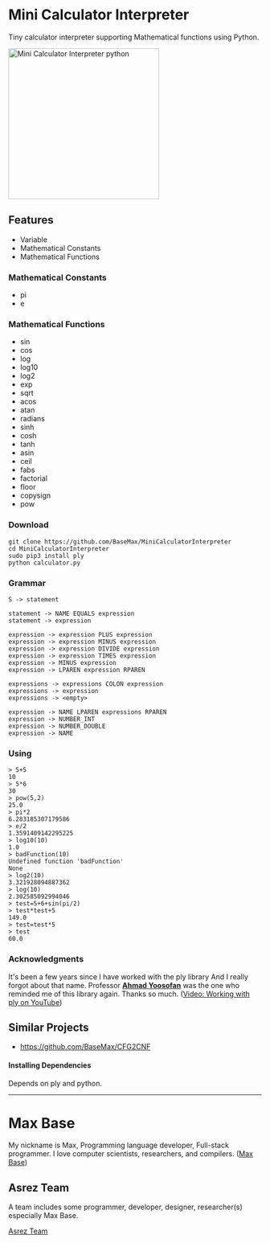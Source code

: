 # Mini Calculator Interpreter

Tiny calculator interpreter supporting Mathematical functions using Python.

<img alt="Mini Calculator Interpreter python" src="https://raw.githubusercontent.com/BaseMax/MiniCalculatorInterpreter/master/demo.jpg" width="300">

## Features

- Variable
- Mathematical Constants
- Mathematical Functions

### Mathematical Constants

- pi
- e

### Mathematical Functions

- sin
- cos
- log
- log10
- log2
- exp
- sqrt
- acos
- atan
- radians
- sinh
- cosh
- tanh
- asin
- ceil
- fabs
- factorial
- floor
- copysign
- pow

### Download

```
git clone https://github.com/BaseMax/MiniCalculatorInterpreter
cd MiniCalculatorInterpreter
sudo pip3 install ply
python calculator.py
```

### Grammar

```
S -> statement

statement -> NAME EQUALS expression
statement -> expression

expression -> expression PLUS expression
expression -> expression MINUS expression
expression -> expression DIVIDE expression
expression -> expression TIMES expression
expression -> MINUS expression
expression -> LPAREN expression RPAREN

expressions -> expressions COLON expression
expressions -> expression
expressions -> <empty>

expression -> NAME LPAREN expressions RPAREN
expression -> NUMBER_INT
expression -> NUMBER_DOUBLE
expression -> NAME
```

### Using

```
> 5+5
10
> 5*6
30
> pow(5,2)
25.0
> pi*2  
6.283185307179586
> e/2
1.3591409142295225
> log10(10)
1.0
> badFunction(10)
Undefined function 'badFunction'
None
> log2(10)
3.321928094887362
> log(10)
2.302585092994046
> test=5+6+sin(pi/2)
> test*test+5
149.0
> test=test*5
> test
60.0
```

### Acknowledgments

It's been a few years since I have worked with the ply library And I really forgot about that name.
Professor [**Ahmad Yoosofan**](http://yoosofan.github.io/en/) was the one who reminded me of this library again. Thanks so much. ([Video: Working with ply on YouTube](https://www.youtube.com/watch?v=gWlO_Rj14CE))

## Similar Projects

- https://github.com/BaseMax/CFG2CNF

#### Installing Dependencies

Depends on ply and python.

----

# Max Base

My nickname is Max, Programming language developer, Full-stack programmer. I love computer scientists, researchers, and compilers. ([Max Base](https://maxbase.org/))

## Asrez Team

A team includes some programmer, developer, designer, researcher(s) especially Max Base.

[Asrez Team](https://www.asrez.com/)

